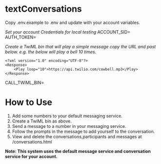 # textConversations
Copy .env.example to .env and update with your account variables.

*Set your account Credentials for local testing*
ACCOUNT_SID=
AUTH_TOKEN=

*Create a TwiML bin that will play a simple message copy the URL and past below. e.g. the below will play a bell 10 times.*
```
<?xml version="1.0" encoding="UTF-8"?>
<Response>
    <Play loop="10">https://api.twilio.com/cowbell.mp3</Play>
</Response>
```

CALL_TWIML_BIN=

# How to Use
1. Add some numbers to your default messaging service.
1. Create a TwiML bin as above.
1. Send a message to a number in your messaging service.
1. Follow the prompts in the message to add yourself to the conversation.
1. View and delete the conversations,participants and messages at <deploymentURL>/conversations.html

**Note: This system uses the default message service and conversation service for your account.**